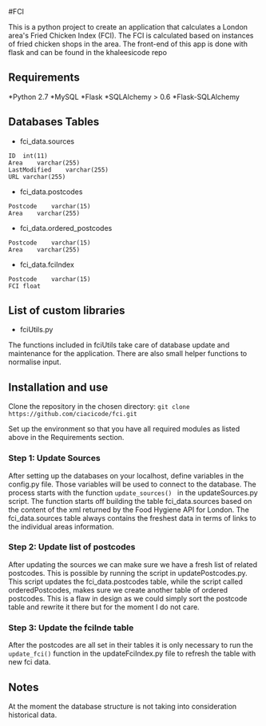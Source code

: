#FCI

This is a python project to create an application that calculates a London area's Fried Chicken Index (FCI).
The FCI is calculated based on instances of fried chicken shops in the area. The front-end of this app is done with flask and can be found in the khaleesicode repo

## Requirements
*Python 2.7
*MySQL
*Flask
*SQLAlchemy > 0.6
*Flask-SQLAlchemy

## Databases Tables
* fci_data.sources
```
ID	int(11)
Area	varchar(255)
LastModified	varchar(255)
URL	varchar(255)
```
* fci_data.postcodes
```
Postcode	varchar(15)
Area	varchar(255)
```
* fci_data.ordered_postcodes
```
Postcode	varchar(15)
Area	varchar(255)
```
* fci_data.fciIndex
```
Postcode	varchar(15)
FCI	float
```

## List of custom libraries
* fciUtils.py

The functions included in fciUtils take care of database update and maintenance for the application. There are also small helper functions to normalise input.

## Installation and use

Clone the repository in the chosen directory:
``` git clone https://github.com/ciacicode/fci.git ```

Set up the environment so that you have all required modules as listed above in the Requirements section.

### Step 1: Update Sources
After setting up the databases on your localhost, define variables in the config.py file. Those variables will be used to connect to the database. The process starts with the function ```update_sources() ``` in the updateSources.py script. The function starts off building the table fci_data.sources based on the content of the xml returned by the Food Hygiene API for London. The fci_data.sources table always contains the freshest data in terms of links to the individual areas information.

### Step 2: Update list of postcodes
After updating the sources we can make sure we have a fresh list of related postcodes. This is possible by running the script in updatePostcodes.py. This script updates the fci_data.postcodes table, while the script called orderedPostcodes, makes sure we create another table of ordered postcodes. This is a flaw in design as we could simply sort the postcode table and rewrite it there but for the moment I do not care.

### Step 3: Update the fciInde table
After the postcodes are all set in their tables it is only necessary to run the ```update_fci()``` function in the updateFciIndex.py file to refresh the table with new fci data.

## Notes
At the moment the database structure is not taking into consideration historical data.




